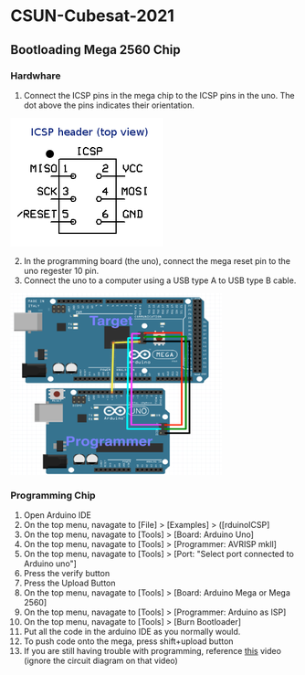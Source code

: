 # CSUN-Cubesat-2021


## Bootloading Mega 2560 Chip

### Hardwhare 
1. Connect the ICSP pins in the mega chip to the ICSP pins in the uno. The dot above the pins indicates their orientation.

![alt text](https://github.com/CSUN-Student-Design-Competition/CSUN-Cubesat-2021/blob/elliotfayman/ICSPImage.png "ICSP Pin Diagram") 

2. In the programming board (the uno), connect the mega reset pin to the uno regester 10 pin.
3. Connect the uno to a computer using a USB type A to USB type B cable.

![alt text](https://github.com/CSUN-Student-Design-Competition/CSUN-Cubesat-2021/blob/elliotfayman/megaProgrammerCircuitDiagram.png "Curcuit Diagram")

### Programming Chip
1. Open Arduino IDE
2. On the top menu, navagate to [File] > [Examples] > ([rduinoICSP]
3. On the top menu, navagate to [Tools] > [Board: Arduino Uno]
4. On the top menu, navagate to [Tools] > [Programmer: AVRISP mkll]
5. On the top menu, navagate to [Tools] > [Port: "Select port connected to Arduino uno"]
6. Press the verify button
7. Press the Upload Button
8. On the top menu, navagate to [Tools] > [Board: Arduino Mega or Mega 2560]
9. On the top menu, navagate to [Tools] > [Programmer: Arduino as ISP]
10. On the top menu, navagate to [Tools] > [Burn Bootloader]
11. Put all the code in the arduino IDE as you normally would.
12. To push code onto the mega, press shift+upload button
13. If you are still having trouble with programming, reference [this](https://www.youtube.com/watch?v=X5achE10rCI) video (ignore the circuit diagram on that video)
